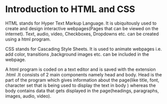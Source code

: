 # Introduction to HTML and CSS

HTML stands for Hyper Text Markup Language. It is ubiquitously used to create and design interactive webpages(Pages that can be viewed on the internet). Text, audio, video, Checkboxes, Dropdowns etc. can be created using a html program.

CSS stands for Cascading Style Sheets. It is used to animate webpages i.e. add color, transitions ,background images etc. can be included in the webpage.

A html program is coded on a text editor and is saved with the extension .html .It consists of 2 main components namely head and body. Head is the part of the program which gives information about the page(like title, font, character set that is being used to display the text in body ) whereas the body contains data that gets displayed in the page(headings, paragraphs, images, audio, video).
